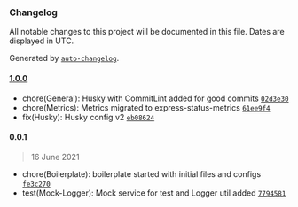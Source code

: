 ### Changelog

All notable changes to this project will be documented in this file. Dates are displayed in UTC.

Generated by [`auto-changelog`](https://github.com/CookPete/auto-changelog).

#### [1.0.0](https://github.com/lucabecci/services-boilerplate/compare/0.0.1...1.0.0)

- chore(General): Husky with CommitLint added for good commits [`02d3e30`](https://github.com/lucabecci/services-boilerplate/commit/02d3e306ae3f84d9f27ed4b2363316251635f62f)
- chore(Metrics): Metrics migrated to express-status-metrics [`61ee9f4`](https://github.com/lucabecci/services-boilerplate/commit/61ee9f451060b503b8601cfd9516281702744708)
- fix(Husky): Husky config v2 [`eb08624`](https://github.com/lucabecci/services-boilerplate/commit/eb0862483863a95276e16f8a04c7613b89fb3f02)

#### 0.0.1

> 16 June 2021

- chore(Boilerplate): boilerplate started with initial files and configs [`fe3c270`](https://github.com/lucabecci/services-boilerplate/commit/fe3c2709c4957290b4e5315d37085e55a1e4c0f7)
- test(Mock-Logger): Mock service for test and Logger util added [`7794581`](https://github.com/lucabecci/services-boilerplate/commit/779458140509e07b2be42b74d62237a785e669e5)
